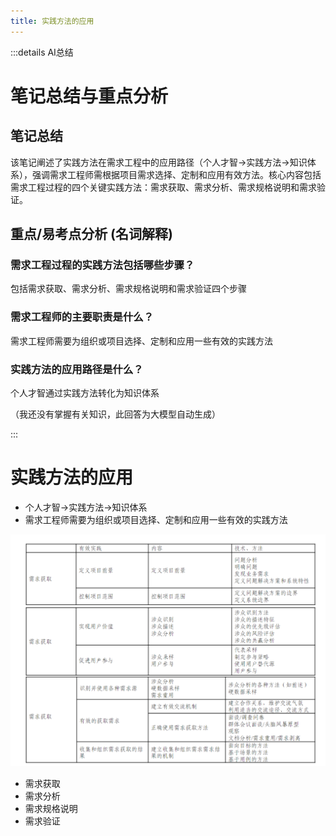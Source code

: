 ```yaml
---
title: 实践方法的应用
---
```


:::details AI总结



# 笔记总结与重点分析
## 笔记总结
该笔记阐述了实践方法在需求工程中的应用路径（个人才智→实践方法→知识体系），强调需求工程师需根据项目需求选择、定制和应用有效方法。核心内容包括需求工程过程的四个关键实践方法：需求获取、需求分析、需求规格说明和需求验证。

## 重点/易考点分析 (名词解释)

### 需求工程过程的实践方法包括哪些步骤？
包括需求获取、需求分析、需求规格说明和需求验证四个步骤

### 需求工程师的主要职责是什么？
需求工程师需要为组织或项目选择、定制和应用一些有效的实践方法

### 实践方法的应用路径是什么？
个人才智通过实践方法转化为知识体系

（我还没有掌握有关知识，此回答为大模型自动生成）

:::
# 实践方法的应用

- 个人才智$\rightarrow$实践方法$\rightarrow$知识体系
- 需求工程师需要为组织或项目选择、定制和应用一些有效的实践方法

![需求工程过程的实践方法举例](imgs/QQ_1745203381783.png)

- 需求获取
- 需求分析
- 需求规格说明
- 需求验证
